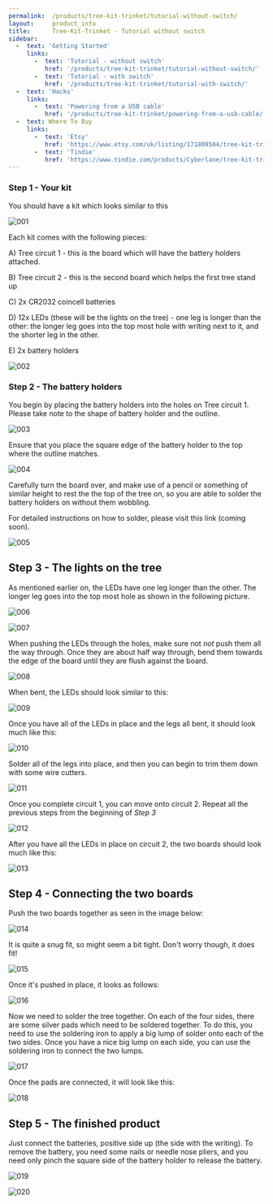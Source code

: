 ```yaml
---
permalink:	/products/tree-kit-trinket/tutorial-without-switch/
layout:		product_info
title:		Tree-Kit-Trinket - Tutorial without switch
sidebar:
  -  text: 'Getting Started'
     links:
       -  text: 'Tutorial - without switch'
          href: '/products/tree-kit-trinket/tutorial-without-switch/'
       -  text: 'Tutorial - with switch'
          href: '/products/tree-kit-trinket/tutorial-with-switch/'
  -  text: 'Hacks'
     links:
       -  text: 'Powering from a USB cable'
          href: '/products/tree-kit-trinket/powering-from-a-usb-cable/'
  -  text: Where To Buy
     links:
       -  text: 'Etsy'
          href: 'https://www.etsy.com/uk/listing/171809504/tree-kit-trinket/'
       -  text: 'Tindie'
          href: 'https://www.tindie.com/products/Cyberlane/tree-kit-trinket/'
---
```

### Step 1 - Your kit

You should have a kit which looks similar to this

![001]

Each kit comes with the following pieces:

A) Tree circuit 1 - this is the board which will have the battery holders attached.

B) Tree circuit 2 - this is the second board which helps the first tree stand up

C) 2x CR2032 coincell batteries

D) 12x LEDs (these will be the lights on the tree) - one leg is longer than the other: the longer leg goes into the top most hole with writing next to it, and the shorter leg in the other.

E) 2x battery holders

![002]

### Step 2 - The battery holders

You begin by placing the battery holders into the holes on Tree circuit 1. Please take note to the shape of battery holder and the outline.

![003]

Ensure that you place the square edge of the battery holder to the top where the outline matches.

![004]

Carefully turn the board over, and make use of a pencil or something of similar height to rest the the top of the tree on, so you are able to solder the battery holders on without them wobbling.

For detailed instructions on how to solder, please visit this link (coming soon).

![005]

## Step 3 - The lights on the tree

As mentioned earlier on, the LEDs have one leg longer than the other. The longer leg goes into the top most hole  as shown in the following picture.

![006]

![007]

When pushing the LEDs through the holes, make sure not *not* push them all the way through. Once they are about half way through, bend them towards the edge of the board until they are flush against the board.

![008]

When bent, the LEDs should look similar to this:

![009]

Once you have all of the LEDs in place and the legs all bent, it should look much like this:

![010]

Solder all of the legs into place, and then you can begin to trim them down with some wire cutters.

![011]

Once you complete circuit 1, you can move onto circuit 2. Repeat all the previous steps from the beginning of _Step 3_

![012]

After you have all the LEDs in place on circuit 2, the two boards should look much like this:

![013]

## Step 4 - Connecting the two boards

Push the two boards together as seen in the image below:

![014]

It is quite a snug fit, so might seem a bit tight. Don't worry though, it does fit!

![015]

Once it's pushed in place, it looks as follows:

![016]

Now we need to solder the tree together. On each of the four sides, there are some silver pads which need to be soldered together. To do this, you need to use the soldering iron to apply a big lump of solder onto each of the two sides. Once you have a nice big lump on each side, you can use the soldering iron to connect the two lumps.

![017]

Once the pads are connected, it will look like this:

![018]

## Step 5 - The finished product

Just connect the batteries, positive side up (the side with the writing). To remove the battery, you need some nails or needle nose pliers, and you need only pinch the square side of the battery holder to release the battery.

![019]

![020]



[001]: /Content/products/tree-kit-trinket/001.jpg
[002]: /Content/products/tree-kit-trinket/002.jpg
[003]: /Content/products/tree-kit-trinket/003.jpg
[004]: /Content/products/tree-kit-trinket/004.jpg
[005]: /Content/products/tree-kit-trinket/005.jpg
[006]: /Content/products/tree-kit-trinket/006.jpg
[007]: /Content/products/tree-kit-trinket/007.jpg
[008]: /Content/products/tree-kit-trinket/008.jpg
[009]: /Content/products/tree-kit-trinket/009.jpg
[010]: /Content/products/tree-kit-trinket/010.jpg
[011]: /Content/products/tree-kit-trinket/011.jpg
[012]: /Content/products/tree-kit-trinket/012.jpg
[013]: /Content/products/tree-kit-trinket/013.jpg
[014]: /Content/products/tree-kit-trinket/014.jpg
[015]: /Content/products/tree-kit-trinket/015.jpg
[016]: /Content/products/tree-kit-trinket/016.jpg
[017]: /Content/products/tree-kit-trinket/017.jpg
[018]: /Content/products/tree-kit-trinket/018.jpg
[019]: /Content/products/tree-kit-trinket/019.jpg
[020]: /Content/products/tree-kit-trinket/020.jpg